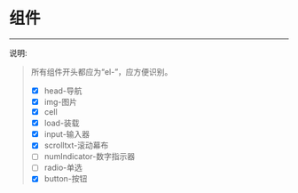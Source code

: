 # 组件

---

说明:

> 所有组件开头都应为“el-”，应方便识别。
>
> * [x] head-导航
> * [x] img-图片
> * [x] cell
> * [x] load-装载
> * [x] input-输入器
> * [x] scrolltxt-滚动幕布
> * [ ] numIndicator-数字指示器
> * [ ] radio-单选
> * [x] button-按钮



